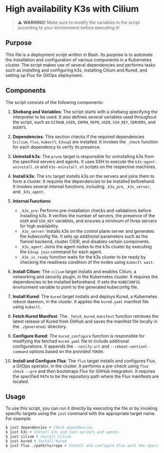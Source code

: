 # High availability K3s with Cilium

> ⚠️ **WARNING!** Make sure to modify the variables in the script according to your environment before executing it!

## Purpose
This file is a deployment script written in Bash. Its purpose is to automate the installation and configuration of various components in a Kubernetes cluster. The script makes use of several dependencies and performs tasks such as installing and configuring k3s, installing Cilium and Kured, and setting up Flux for GitOps deployment.

## Components
The script consists of the following components:

1. **Shebang and Variables**: The script starts with a shebang specifying the interpreter to be used. It also defines several variables used throughout the script, such as `GITHUB_USER`, `INFRA_REPO`, `USER`, `SSH_KEY`, `SERVERS`, and `AGENTS`.

2. **Dependencies**: This section checks if the required dependencies (`cilium`, `flux`, `kubectl`, `k3sup`) are installed. It invokes the `_check` function for each dependency to verify its presence.

3. **Uninstall k3s**: The `prune` target is responsible for uninstalling k3s from the specified servers and agents. It uses SSH to execute the `k3s-agent-uninstall.sh` and `k3s-uninstall.sh` scripts on the respective machines.

4. **Install k3s**: The `k3s` target installs k3s on the servers and joins them to form a cluster. It requires the dependencies to be installed beforehand. It invokes several internal functions, including `_k3s_pre`, `_k3s_server`, and `_k3s_agent`.

5. **Internal Functions**:
    - `_k3s_pre`: Performs pre-installation checks and validations before installing k3s. It verifies the number of servers, the presence of the `USER` and `SSH_KEY` variables, and ensures a minimum of three servers for high availability.
    - `_k3s_server`: Installs k3s on the control plane server and generates the kubeconfig file. It sets up additional parameters such as the flannel backend, cluster CIDR, and disables certain components.
    - `_k3s_agent`: Joins the agent nodes to the k3s cluster by executing the `k3sup join` command for each agent.
    - `_k3s_is_ready` function waits for the k3s cluster to be ready by checking the readiness condition of the nodes using `kubectl wait`.

6. **Install Cilium**: The `cilium` target installs and enables Cilium, a networking and security plugin, in the Kubernetes cluster. It requires the dependencies to be installed beforehand. It sets the `KUBECONFIG` environment variable to point to the generated kubeconfig file.

7. **Install Kured**: The `kured` target installs and deploys Kured, a Kubernetes reboot daemon, in the cluster. It applies the `kured.yaml` manifest file using `kubectl`.

8. **Fetch Kured Manifest**: The `_fetch_kured_manifest` function retrieves the latest release of Kured from GitHub and saves the manifest file locally in the `./generated/` directory.

9. **Configure Kured**: The `kured_configure` function is responsible for modifying the fetched `kured.yaml` file to include additional configurations. It appends the `--notify-url` and `--reboot-sentinel-command` options based on the provided `TOKEN`.

10. **Install and Configure Flux**: The `flux` target installs and configures Flux, a GitOps operator, in the cluster. It performs a pre-check using `flux check --pre` and then bootstraps Flux for GitHub integration. It requires the specified `PATH` to be the repository path where the Flux manifests are located.

## Usage
To use this script, you can run it directly by executing the file or by invoking specific targets using the `just` command with the appropriate target name. For example:

```sh
$ just dependencies # Check dependencies
$ just k3s # Install k3s and join servers and agents
$ just cilium # Install Cilium
$ just kured # Install Kured
$ just flux ./path/to/repo # Install and configure Flux with the specified path
```

